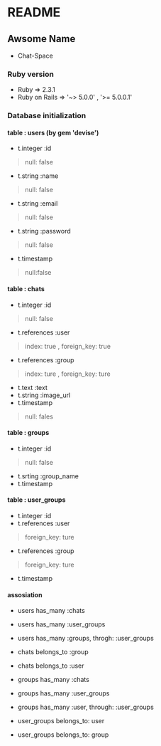 # README

## Awsome Name

* Chat-Space

### Ruby version
* Ruby  => 2.3.1
* Ruby on Rails => '~> 5.0.0' , '>= 5.0.0.1'

### Database initialization

#### table : users  (by gem 'devise')

* t.integer :id
>null: false
* t.string :name
>null: false
* t.string :email
>null: false
* t.string :password
>null: false
* t.timestamp
>null:false

#### table : chats

* t.integer :id
>null: false
* t.references :user
>index: true ,
>foreign_key: true
* t.references :group
>index: ture ,
>foreign_key: ture
* t.text :text
* t.string :image_url
* t.timestamp
>null: fales

#### table : groups

* t.integer :id
>null: false
* t.srting :group_name
* t.timestamp

#### table : user_groups

* t.integer :id
* t.references :user
>foreign_key: ture
* t.references :group
>foreign_key: ture
* t.timestamp

#### assosiation

* users has_many :chats
* users has_many :user_groups
* users has_many :groups, throgh: :user_groups

* chats belongs_to :group
* chats belongs_to :user

* groups has_many :chats
* groups has_many :user_groups
* groups has_many :user, through: :user_groups

* user_groups belongs_to: user
* user_groups belongs_to: group
